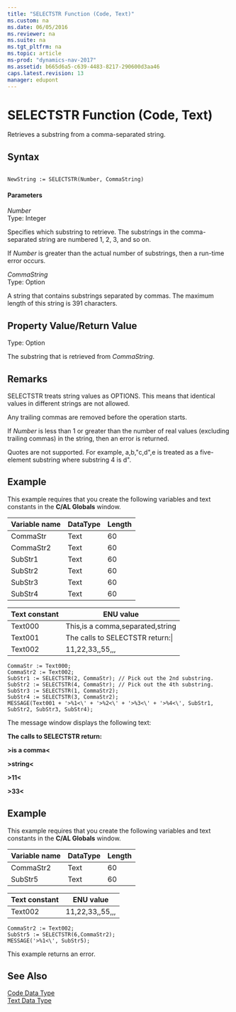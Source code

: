 ```yaml
---
title: "SELECTSTR Function (Code, Text)"
ms.custom: na
ms.date: 06/05/2016
ms.reviewer: na
ms.suite: na
ms.tgt_pltfrm: na
ms.topic: article
ms-prod: "dynamics-nav-2017"
ms.assetid: b665d6a5-c639-4483-8217-290600d3aa46
caps.latest.revision: 13
manager: edupont
---
```

# SELECTSTR Function (Code, Text)
Retrieves a substring from a comma-separated string.  
  
## Syntax  
  
```  
  
NewString := SELECTSTR(Number, CommaString)  
```  
  
#### Parameters  
 *Number*  
 Type: Integer  
  
 Specifies which substring to retrieve. The substrings in the comma-separated string are numbered 1, 2, 3, and so on.  
  
 If *Number* is greater than the actual number of substrings, then a run-time error occurs.  
  
 *CommaString*  
 Type: Option  
  
 A string that contains substrings separated by commas. The maximum length of this string is 391 characters.  
  
## Property Value/Return Value  
 Type: Option  
  
 The substring that is retrieved from *CommaString*.  
  
## Remarks  
 SELECTSTR treats string values as OPTIONS. This means that identical values in different strings are not allowed.  
  
 Any trailing commas are removed before the operation starts.  
  
 If *Number* is less than 1 or greater than the number of real values \(excluding trailing commas\) in the string, then an error is returned.  
  
 Quotes are not supported. For example, a,b,"c,d",e is treated as a five-element substring where substring 4 is d".  
  
## Example  
 This example requires that you create the following variables and text constants in the **C/AL Globals** window.  
  
|Variable name|DataType|Length|  
|-------------------|--------------|------------|  
|CommaStr|Text|60|  
|CommaStr2|Text|60|  
|SubStr1|Text|60|  
|SubStr2|Text|60|  
|SubStr3|Text|60|  
|SubStr4|Text|60|  
  
|Text constant|ENU value|  
|-------------------|---------------|  
|Text000|This,is a comma,separated,string|  
|Text001|The calls to SELECTSTR return:\\|  
|Text002|11,22,33,,55,,,|  
  
```  
CommaStr := Text000;  
CommaStr2 := Text002;  
SubStr1 := SELECTSTR(2, CommaStr); // Pick out the 2nd substring.  
SubStr2 := SELECTSTR(4, CommaStr); // Pick out the 4th substring.  
SubStr3 := SELECTSTR(1, CommaStr2);  
SubStr4 := SELECTSTR(3, CommaStr2);  
MESSAGE(Text001 + '>%1<\' + '>%2<\' + '>%3<\' + '>%4<\', SubStr1, SubStr2, SubStr3, SubStr4);  
```  
  
 The message window displays the following text:  
  
 **The calls to SELECTSTR return:**  
  
 **>is a comma\<**  
  
 **>string\<**  
  
 **>11\<**  
  
 **>33\<**  
  
## Example  
 This example requires that you create the following variables and text constants in the **C/AL Globals** window.  
  
|Variable name|DataType|Length|  
|-------------------|--------------|------------|  
|CommaStr2|Text|60|  
|SubStr5|Text|60|  
  
|Text constant|ENU value|  
|-------------------|---------------|  
|Text002|11,22,33,,55,,,|  
  
```  
CommaStr2 := Text002;  
SubStr5 := SELECTSTR(6,CommaStr2);  
MESSAGE('>%1<\', SubStr5);  
```  
  
 This example returns an error.  
  
## See Also  
 [Code Data Type](Code-Data-Type.md)   
 [Text Data Type](Text-Data-Type.md)